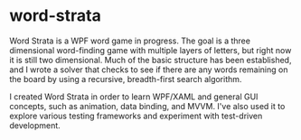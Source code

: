 # word-strata
Word Strata is a WPF word game in progress. The goal is a three dimensional word-finding game with multiple layers of letters, but right now it is still two dimensional. Much of the basic structure has been established, and I wrote a solver that checks to see if there are any words remaining on the board by using a recursive, breadth-first search algorithm. 

I created Word Strata in order to learn WPF/XAML and general GUI concepts, such as animation, data binding, and MVVM. I've also used it to explore various testing frameworks and experiment with test-driven development.
